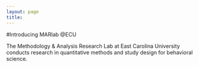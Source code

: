 ```yaml
---
layout: page
title: 
---
```


#Introducing MARlab @ECU

The Methodology & Analysis Research Lab at East Carolina University conducts research in quantitative methods and study design for behavioral science.
